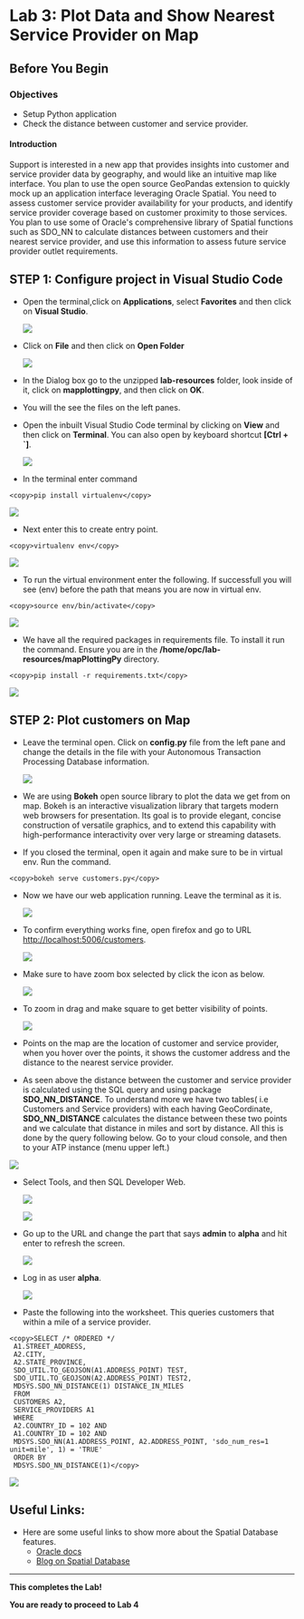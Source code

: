 # Lab 3: Plot Data and Show Nearest Service Provider on Map

## Before You Begin
### Objectives
- Setup Python application 
- Check the distance between customer and service provider.

#### Introduction

Support is interested in a new app that provides insights into customer and service provider data by geography, and would like an intuitive map like interface.  You plan to use the open source GeoPandas extension to quickly mock up an application interface leveraging Oracle Spatial.  You need to assess customer service provider availability for your products, and identify service provider coverage based on customer proximity to those services.  You plan to use some of Oracle's comprehensive library of Spatial functions such as SDO_NN to calculate distances between customers and their nearest service provider, and use this information to assess future service provider outlet requirements.

## **STEP 1:** Configure project in Visual Studio Code

- Open the terminal,click on **Applications**, select **Favorites** and then click on **Visual Studio**.

  ![](images/2/1-1.png " ")

- Click on **File** and then click on **Open Folder** 

  ![](images/2/1.png " ")

-  In the Dialog box go to the unzipped **lab-resources** folder, look inside of it, click on **mapplottingpy**, and then click on **OK**.

- You will the see the files on the left panes.

- Open the inbuilt Visual Studio Code terminal by clicking on **View** and then click on **Terminal**. You can also open by keyboard shortcut **[Ctrl + `]**.

  ![](images/2/4.png " ")

- In the terminal enter command 
```
<copy>pip install virtualenv</copy>
```

  ![](images/2/5.png " ")

- Next enter this to create entry point.
```
<copy>virtualenv env</copy>
``` 

![](images/2/6.png " ")

- To run the virtual environment enter the following.  If successfull you will see (env) before the path that means you are now in virtual env.
```
<copy>source env/bin/activate</copy>
```

![](images/2/7.png " ")

- We have all the required packages in requirements file. To install it run the command.  Ensure you are in the **/home/opc/lab-resources/mapPlottingPy** directory.
```
<copy>pip install -r requirements.txt</copy>
```

![](images/2/8.png " ")

## **STEP 2:** Plot customers on Map

- Leave the terminal open. Click on **config.py** file from the left pane and change the details in the file with your Autonomous Transaction Processing Database information.  

  ![](images/2/9.png " ")

- We are using **Bokeh** open source library to plot the data we get from  on map. Bokeh is an interactive visualization library that targets modern web browsers for presentation. Its goal is to provide elegant, concise construction of versatile graphics, and to extend this capability with high-performance interactivity over very large or streaming datasets.

- If you closed the terminal, open it again and make sure to be in virtual env. Run the command.
 ```  
<copy>bokeh serve customers.py</copy>
```
 
- Now we have our web application running. Leave the terminal as it is.

  ![](images/3/003.png " ")

- To confirm everything works fine, open firefox and go to URL [http://localhost:5006/customers](http://localhost:5006/customers).
    
  ![](images/3/001.png " ")

- Make sure to have zoom box selected by click the icon as below.

  ![](images/3/002.png " ")

- To zoom in drag and make square to get  better visibility of points.

  ![](images/3/map.gif)

- Points on the map are the location of customer and service provider, when you hover over the points, it shows the customer address and the distance to the nearest service provider.

-  As seen above the distance between the customer and service provider is calculated using the SQL query and using package **SDO\_NN\_DISTANCE**. To understand more we have two tables( i.e Customers and Service providers) with each having GeoCordinate, **SDO\_NN\_DISTANCE** calculates the distance between these two points and we calculate that distance in miles and sort by distance. All this is done by the query following below.  Go to your cloud console, and then to your ATP instance (menu upper left.)

  ![](images/3/004.png " ")

- Select Tools, and then SQL Developer Web.

  ![](images/3/005.png " ")

  ![](images/3/006.png " ")

- Go up to the URL and change the part that says **admin** to **alpha** and hit enter to refresh the screen.

  ![](images/3/007.png " ")

- Log in as user **alpha**.

  ![](images/3/008.png " ")

- Paste the following into the worksheet.  This queries customers that within a mile of a service provider.
``` 
<copy>SELECT /* ORDERED */
 A1.STREET_ADDRESS,
 A2.CITY,
 A2.STATE_PROVINCE,
 SDO_UTIL.TO_GEOJSON(A1.ADDRESS_POINT) TEST,
 SDO_UTIL.TO_GEOJSON(A2.ADDRESS_POINT) TEST2,
 MDSYS.SDO_NN_DISTANCE(1) DISTANCE_IN_MILES
 FROM
 CUSTOMERS A2,
 SERVICE_PROVIDERS A1
 WHERE
 A2.COUNTRY_ID = 102 AND 
 A1.COUNTRY_ID = 102 AND
 MDSYS.SDO_NN(A1.ADDRESS_POINT, A2.ADDRESS_POINT, 'sdo_num_res=1 unit=mile', 1) = 'TRUE'
 ORDER BY
 MDSYS.SDO_NN_DISTANCE(1)</copy>
 ```

![](images/3/009.png " ")

## **Useful Links:**
- Here are some useful links to show more about the Spatial Database features.
    - [Oracle docs](https://docs.oracle.com/database/121/SPATL/sdo_nn.htm#SPATL1032)
    - [Blog on Spatial Database](https://blogs.oracle.com/oraclespatial/spatial-with-python-and-geopandas-made-easy-with-cx_oracle)

***

**This completes the Lab!**

**You are ready to proceed to Lab 4**